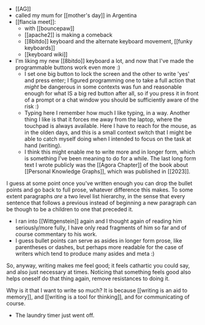 - [[AG]]
- called my mum for [[mother's day]] in Argentina
- [[flancia meet]]:
  - with [[bouncepaw]]
  - [[apache2]] is making a comeback
  - [[8bitdo]] keyboard and the alternate keyboard movement, [[funky keyboards]]
  - [[keyboard wiki]]
- I'm liking my new [[8bitdo]] keyboard a lot, and now that I've made the programmable buttons work even more :)
  - I set one big button to lock the screen and the other to write 'yes' and press enter; I figured programming one to take a full action that *might* be dangerous in some contexts was fun and reasonable enough for what IS a big red button after all, so if you press it in front of a prompt or a chat window you should be sufficiently aware of the risk :)
  - Typing here I remember how much I like typing, in a way. Another thing I like is that it forces me away from the laptop, where the touchpad is always available. Here I have to reach for the mouse, as in the olden days, and this is a small context switch that I might be able to catch myself doing when I intended to focus on the task at hand (writing).
  - I think this might enable me to write more and in longer form, which is something I've been meaning to do for a while. The last long form text I wrote publicly was the [[Agora Chapter]] of the book about [[Personal Knowledge Graphs]], which was published in [[2023]].

I guess at some point once you've written enough you can drop the bullet points and go back to full prose, whatever difference this makes. To some extent paragraphs *are* a two level list hierarchy, in the sense that every sentence that follows a previous instead of beginning a new paragraph can be though to be a children to one that preceded it.

- I ran into [[Wittgenstein]] again and I thought again of reading him seriously/more fully, I have only read fragments of him so far and of course commentary to his work.
- I guess bullet points can serve as asides in longer form prose, like parentheses or dashes, but perhaps more readable for the case of writers which tend to produce many asides and meta :)

So, anyway, writing makes me feel good; it feels cathartic you could say, and also just necessary at times. Noticing that something feels good also helps oneself do that thing again, remove resistances to doing it.

Why is it that I want to write so much? It is because [[writing is an aid to memory]], and [[writing is a tool for thinking]], and for communicating of course.

- The laundry timer just went off.